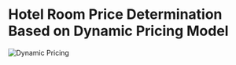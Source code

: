 # Hotel Room Price Determination Based on Dynamic Pricing Model

![Dynamic Pricing](https://user-images.githubusercontent.com/66118303/102737240-73553580-4379-11eb-8513-05d01e4cecc2.jpg)

